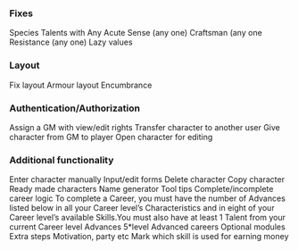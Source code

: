 ### Fixes
Species Talents with Any
    Acute Sense (any one)
    Craftsman (any one
    Resistance (any one)
Lazy values

### Layout
Fix layout
Armour layout
Encumbrance

### Authentication/Authorization
Assign a GM with view/edit rights
Transfer character to another user
Give character from GM to player
Open character for editing

### Additional functionality
Enter character manually
Input/edit forms
Delete character
Copy character
Ready made characters
Name generator
Tool tips
Complete/incomplete career logic
    To complete a Career, you must have the number of Advances listed below in all
    your Career level’s Characteristics and in eight of your Career level’s
    available Skills.You must also have at least 1 Talent from your current Career level
    Advances 5*level
Advanced careers
Optional modules
Extra steps
    Motivation, party etc
Mark which skill is used for earning money

